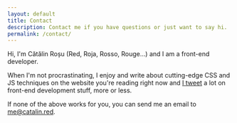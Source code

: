 ```yaml
---
layout: default
title: Contact
description: Contact me if you have questions or just want to say hi.
permalink: /contact/
---
```


Hi, I'm <span lang="ro">Cătălin Roșu</span> (Red, <span lang="es">Roja</span>, <span lang="it">Rosso</span>, <span lang="fr">Rouge</span>...) and I am a front-end developer.

When I'm not procrastinating, I enjoy and write about cutting-edge CSS and JS techniques on the website you're reading right now and [I tweet](https://twitter.com/catalinred) a lot on front-end development stuff, more or less.

If none of the above works for you, you can send me an email to [me@catalin.red](mailto:me@catalin.red).
